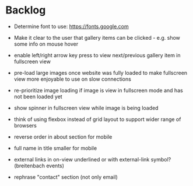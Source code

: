 # Backlog

- Determine font to use: https://fonts.google.com
- Make it clear to the user that gallery items can be clicked - e.g. show some info on mouse hover
- enable left/right arrow key press to view next/previous gallery item in fullscreen view
- pre-load large images once website was fully loaded to make fullscreen view more enjoyable to use on slow connections
- re-prioritize image loading if image is view in fullscreen mode and has not been loaded yet
- show spinner in fullscreen view while image is being loaded
- think of using flexbox instead of grid layout to support wider range of browsers

- reverse order in about section for mobile
- full name in title smaller for mobile
- external links in on-view underlined or with external-link symbol? (breitenbach events)
- rephrase "contact" section (not only email)
